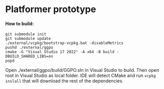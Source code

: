 # Platformer prototype
#### How to build:
```.env
git submodule init
git submodule update
./external/vcpkg/bootstrap-vcpkg.bat -disableMetrics
pushd ./external/ggpo
cmake -G "Visual Studio 17 2022" -A x64 -B build -DBUILD_SHARED_LIBS=on
popd
```
Open ./external/ggpo/build/GGPO.sln in Visual Studio to build.
Then open root in Visual Studio as local folder. IDE will detect CMake and run `vcpkg inslall` that will download the rest of the dependencies.
